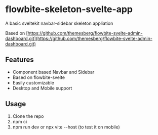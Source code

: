 # flowbite-skeleton-svelte-app

A basic sveltekit navbar-sidebar skeleton appliation

Based on [https://github.com/themesberg/flowbite-svelte-admin-dashboard.git](https://github.com/themesberg/flowbite-svelte-admin-dashboard.git)

## Features

- Component based Navbar and Sidebar
- Based on flowbite-svelte
- Easily customizable
- Desktop and Mobile support

## Usage

1. Clone the repo
2. npm ci
3. npm run dev or npx vite --host <local IP> (to test it on mobile)
